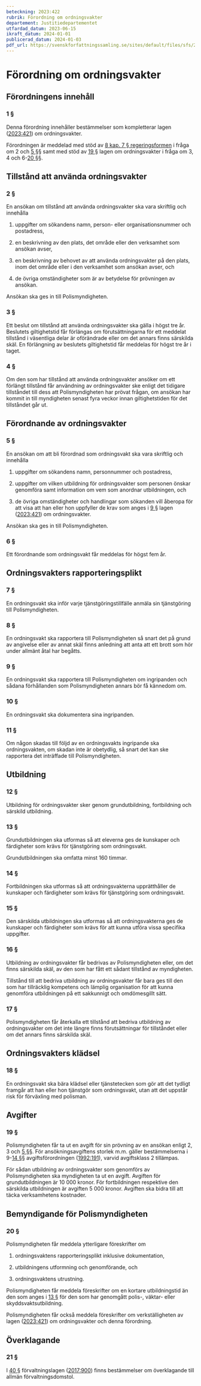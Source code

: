 ```yaml
---
beteckning: 2023:422
rubrik: Förordning om ordningsvakter
departement: Justitiedepartementet
utfardad_datum: 2023-06-15
ikraft_datum: 2024-01-01
publicerad_datum: 2024-01-03
pdf_url: https://svenskforfattningssamling.se/sites/default/files/sfs/2023-06/SFS2023-422.pdf
---
```


# Förordning om ordningsvakter

## Förordningens innehåll

### 1 §

Denna förordning innehåller bestämmelser som kompletterar lagen ([2023:421](https://selex.se/eli/sfs/2023/421)) om ordningsvakter.

Förordningen är meddelad med stöd av [8 kap. 7 § regeringsformen](https://selex.se/eli/sfs/1974/152#kap8.7) i fråga om 2 och [5 §](#5)§ samt med stöd av [19 §](#19) lagen om ordningsvakter i fråga om 3, 4 och 6-[20 §](#20)§.

## Tillstånd att använda ordningsvakter

### 2 §

En ansökan om tillstånd att använda ordningsvakter ska vara skriftlig och innehålla

1. uppgifter om sökandens namn, person- eller organisationsnummer och postadress,

2. en beskrivning av den plats, det område eller den verksamhet som ansökan avser,

3. en beskrivning av behovet av att använda ordningsvakter på den plats, inom det område eller i den verksamhet som ansökan avser, och

4. de övriga omständigheter som är av betydelse för prövningen av ansökan.

Ansökan ska ges in till Polismyndigheten.

### 3 §

Ett beslut om tillstånd att använda ordningsvakter ska gälla i högst tre år. Beslutets giltighetstid får förlängas om förutsättningarna för ett meddelat tillstånd i väsentliga delar är oförändrade eller om det annars finns särskilda skäl. En förlängning av beslutets giltighetstid får meddelas för högst tre år i taget.

### 4 §

Om den som har tillstånd att använda ordningsvakter ansöker om ett förlängt tillstånd får användning av ordningsvakter ske enligt det tidigare tillståndet till dess att Polismyndigheten har prövat frågan, om ansökan har kommit in till myndigheten senast fyra veckor innan giltighetstiden för det tillståndet går ut.

## Förordnande av ordningsvakter

### 5 §

En ansökan om att bli förordnad som ordningsvakt ska vara skriftlig och innehålla

1. uppgifter om sökandens namn, personnummer och postadress,

2. uppgifter om vilken utbildning för ordningsvakter som personen önskar genomföra samt information om vem som anordnar utbildningen, och

3. de övriga omständigheter och handlingar som sökanden vill åberopa för att visa att han eller hon uppfyller de krav som anges i [9 §](#9) lagen ([2023:421](https://selex.se/eli/sfs/2023/421)) om ordningsvakter.

Ansökan ska ges in till Polismyndigheten.

### 6 §

Ett förordnande som ordningsvakt får meddelas för högst fem år.

## Ordningsvakters rapporteringsplikt

### 7 §

En ordningsvakt ska inför varje tjänstgöringstillfälle anmäla sin tjänstgöring till Polismyndigheten.

### 8 §

En ordningsvakt ska rapportera till Polismyndigheten så snart det på grund av angivelse eller av annat skäl finns anledning att anta att ett brott som hör under allmänt åtal har begåtts.

### 9 §

En ordningsvakt ska rapportera till Polismyndigheten om ingripanden och sådana förhållanden som Polismyndigheten annars bör få kännedom om.

### 10 §

En ordningsvakt ska dokumentera sina ingripanden.

### 11 §

Om någon skadas till följd av en ordningsvakts ingripande ska ordningsvakten, om skadan inte är obetydlig, så snart det kan ske rapportera det inträffade till Polismyndigheten.

## Utbildning

### 12 §

Utbildning för ordningsvakter sker genom grundutbildning, fortbildning och särskild utbildning.

### 13 §

Grundutbildningen ska utformas så att eleverna ges de kunskaper och färdigheter som krävs för tjänstgöring som ordningsvakt.

Grundutbildningen ska omfatta minst 160 timmar.

### 14 §

Fortbildningen ska utformas så att ordningsvakterna upprätthåller de kunskaper och färdigheter som krävs för tjänstgöring som ordningsvakt.

### 15 §

Den särskilda utbildningen ska utformas så att ordningsvakterna ges de kunskaper och färdigheter som krävs för att kunna utföra vissa specifika uppgifter.

### 16 §

Utbildning av ordningsvakter får bedrivas av Polismyndigheten eller, om det finns särskilda skäl, av den som har fått ett sådant tillstånd av myndigheten.

Tillstånd till att bedriva utbildning av ordningsvakter får bara ges till den som har tillräcklig kompetens och lämplig organisation för att kunna genomföra utbildningen på ett sakkunnigt och omdömesgillt sätt.

### 17 §

Polismyndigheten får återkalla ett tillstånd att bedriva utbildning av ordningsvakter om det inte längre finns förutsättningar för tillståndet eller om det annars finns särskilda skäl.

## Ordningsvakters klädsel

### 18 §

En ordningsvakt ska bära klädsel eller tjänstetecken som gör att det tydligt framgår att han eller hon tjänstgör som ordningsvakt, utan att det uppstår risk för förväxling med polisman.

## Avgifter

### 19 §

Polismyndigheten får ta ut en avgift för sin prövning av en ansökan enligt 2, 3 och [5 §](#5)§. För ansökningsavgiftens storlek m.m. gäller bestämmelserna i 9-[14 §](#14)§ avgiftsförordningen ([1992:191](https://selex.se/eli/sfs/1992/191)), varvid avgiftsklass 2 tillämpas.

För sådan utbildning av ordningsvakter som genomförs av Polismyndigheten ska myndigheten ta ut en avgift. Avgiften för grundutbildningen är 10 000 kronor. För fortbildningen respektive den särskilda utbildningen är avgiften 5 000 kronor. Avgiften ska bidra till att täcka verksamhetens kostnader.

## Bemyndigande för Polismyndigheten

### 20 §

Polismyndigheten får meddela ytterligare föreskrifter om

1. ordningsvaktens rapporteringsplikt inklusive dokumentation,

2. utbildningens utformning och genomförande, och

3. ordningsvaktens utrustning.

Polismyndigheten får meddela föreskrifter om en kortare utbildningstid än den som anges i [13 §](#13) för den som har genomgått polis-, väktar- eller skyddsvaktsutbildning.

Polismyndigheten får också meddela föreskrifter om verkställigheten av lagen ([2023:421](https://selex.se/eli/sfs/2023/421)) om ordningsvakter och denna förordning.

## Överklagande

### 21 §

I [40 §](#40) förvaltningslagen ([2017:900](https://selex.se/eli/sfs/2017/900)) finns bestämmelser om överklagande till allmän förvaltningsdomstol.